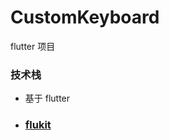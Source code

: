 # CustomKeyboard
flutter 项目

### 技术栈 
- 基于 flutter 
- ### [flukit](https://github.com/flutterchina/flukit)
